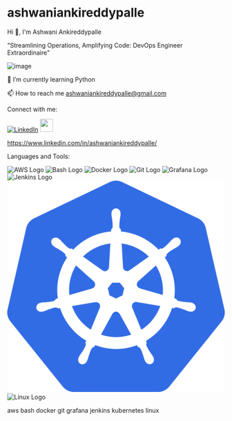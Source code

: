 # ashwaniankireddypalle

Hi 👋, I'm Ashwani Ankireddypalle

"Streamlining Operations, Amplifying Code: DevOps Engineer Extraordinaire"

![image](https://github.com/user-attachments/assets/e6f36617-8555-4dd6-9524-8c6bdf5d0708)


🌱 I’m currently learning Python

📫 How to reach me ashwaniankireddypalle@gmail.com

Connect with me:

[![LinkedIn](https://img.shields.io/badge/LinkedIn-blue?logo=linkedin&logoColor=white)](https://www.linkedin.com/in/ashwaniankireddypalle/)
[<img src="https://cdn.jsdelivr.net/npm/simple-icons@v3/icons/linkedin.svg" height="30" width="30" />](https://www.linkedin.com/in/ashwaniankireddypalle/)

https://www.linkedin.com/in/ashwaniankireddypalle/

Languages and Tools:

![AWS Logo](https://img.icons8.com/color/48/000000/amazon-web-services.png)
![Bash Logo](https://raw.githubusercontent.com/odb/official-bash-logo/master/assets/Logos/Identity/PNG/BASH_logo-transparent-bg-color.png)
![Docker Logo](https://www.docker.com/wp-content/uploads/2022/03/Moby-logo.png)
![Git Logo](https://git-scm.com/images/logos/downloads/Git-Icon-1788C.png)
![Grafana Logo](https://grafana.com/static/img/logos/logo.svg)
![Jenkins Logo](https://www.jenkins.io/images/logos/jenkins/jenkins.png)
![Kubernetes Logo](https://raw.githubusercontent.com/kubernetes/kubernetes/master/logo/logo.png)
![Linux Logo](https://upload.wikimedia.org/wikipedia/commons/a/af/Tux.png)


aws bash docker git grafana jenkins kubernetes linux
